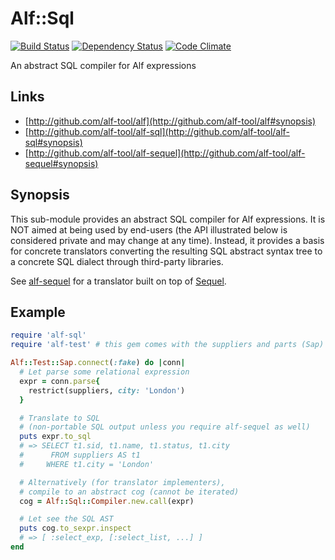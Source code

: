 # Alf::Sql

[![Build Status](https://secure.travis-ci.org/alf-tool/alf-sql.png)](http://travis-ci.org/alf-tool/alf-sql)
[![Dependency Status](https://gemnasium.com/alf-tool/alf-sql.png)](https://gemnasium.com/alf-tool/alf-sql)
[![Code Climate](https://codeclimate.com/github/alf-tool/alf-sql.png)](https://codeclimate.com/github/alf-tool/alf-sql)

An abstract SQL compiler for Alf expressions

## Links

* [http://github.com/alf-tool/alf](http://github.com/alf-tool/alf#synopsis)
* [http://github.com/alf-tool/alf-sql](http://github.com/alf-tool/alf-sql#synopsis)
* [http://github.com/alf-tool/alf-sequel](http://github.com/alf-tool/alf-sequel#synopsis)

## Synopsis

This sub-module provides an abstract SQL compiler for Alf expressions. It is
NOT aimed at being used by end-users (the API illustrated below is considered
private and may change at any time). Instead, it provides a basis for concrete
translators converting the resulting SQL abstract syntax tree to a concrete SQL
dialect through third-party libraries.

See [alf-sequel](https://github.com/alf-tool/alf-sequel) for a translator built
on top of [Sequel](http://sequel.rubyforge.org/).

## Example

```ruby
require 'alf-sql'
require 'alf-test' # this gem comes with the suppliers and parts (Sap) examplar

Alf::Test::Sap.connect(:fake) do |conn|
  # Let parse some relational expression
  expr = conn.parse{
    restrict(suppliers, city: 'London')
  }

  # Translate to SQL
  # (non-portable SQL output unless you require alf-sequel as well)
  puts expr.to_sql
  # => SELECT t1.sid, t1.name, t1.status, t1.city
  #      FROM suppliers AS t1
  #     WHERE t1.city = 'London'

  # Alternatively (for translator implementers),
  # compile to an abstract cog (cannot be iterated)
  cog = Alf::Sql::Compiler.new.call(expr)

  # Let see the SQL AST
  puts cog.to_sexpr.inspect
  # => [ :select_exp, [:select_list, ...] ]
end
```
